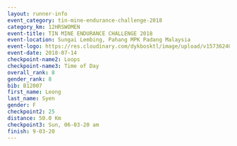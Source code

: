 ```yaml
---
layout: runner-info 
event_category: tin-mine-endurance-challenge-2018 
category_km: 12HRSWOMEN 
event-title: TIN MINE ENDURANCE CHALLENGE 2018 
event-location: Sungai Lembing, Pahang MPK Padang Malaysia 
event-logo: https://res.cloudinary.com/dykbosktl/image/upload/v1573624035/Logo/Logo_svfuu8.jpg 
event-date: 2018-07-14 
checkpoint-name2: Loops 
checkpoint-name3: Time of Day 
overall_rank: 8
gender_rank: 8
bib: B12007
first_name: Leong
last_name: Syen
gender: F
checkpoint2: 25
distance: 50.0 Km
checkpoint3: Sun, 06-03-20 am
finish: 9-03-20
---
```

